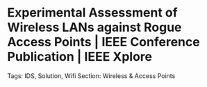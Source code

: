 # Experimental Assessment of Wireless LANs against Rogue Access Points | IEEE Conference Publication | IEEE Xplore

Tags: IDS, Solution, Wifi
Section: Wireless & Access Points